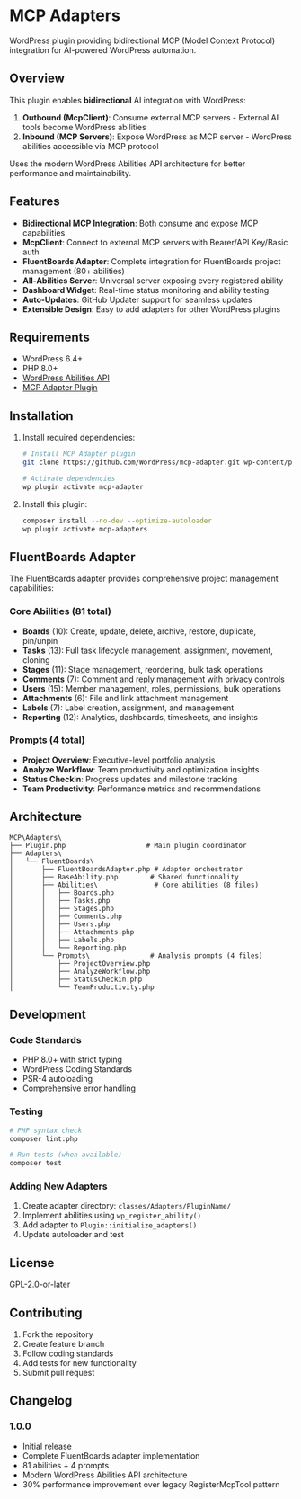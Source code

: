 # MCP Adapters

WordPress plugin providing bidirectional MCP (Model Context Protocol) integration for AI-powered WordPress automation.

## Overview

This plugin enables **bidirectional** AI integration with WordPress:

1. **Outbound (McpClient)**: Consume external MCP servers - External AI tools become WordPress abilities
2. **Inbound (MCP Servers)**: Expose WordPress as MCP server - WordPress abilities accessible via MCP protocol

Uses the modern WordPress Abilities API architecture for better performance and maintainability.

## Features

- **Bidirectional MCP Integration**: Both consume and expose MCP capabilities
- **McpClient**: Connect to external MCP servers with Bearer/API Key/Basic auth
- **FluentBoards Adapter**: Complete integration for FluentBoards project management (80+ abilities)
- **All-Abilities Server**: Universal server exposing every registered ability
- **Dashboard Widget**: Real-time status monitoring and ability testing
- **Auto-Updates**: GitHub Updater support for seamless updates
- **Extensible Design**: Easy to add adapters for other WordPress plugins

## Requirements

- WordPress 6.4+
- PHP 8.0+
- [WordPress Abilities API](https://github.com/WordPress/abilities-api)
- [MCP Adapter Plugin](https://github.com/WordPress/mcp-adapter)

## Installation

1. Install required dependencies:
   ```bash
   # Install MCP Adapter plugin
   git clone https://github.com/WordPress/mcp-adapter.git wp-content/plugins/mcp-adapter

   # Activate dependencies
   wp plugin activate mcp-adapter
   ```

2. Install this plugin:
   ```bash
   composer install --no-dev --optimize-autoloader
   wp plugin activate mcp-adapters
   ```

## FluentBoards Adapter

The FluentBoards adapter provides comprehensive project management capabilities:

### Core Abilities (81 total)
- **Boards** (10): Create, update, delete, archive, restore, duplicate, pin/unpin
- **Tasks** (13): Full task lifecycle management, assignment, movement, cloning
- **Stages** (11): Stage management, reordering, bulk task operations
- **Comments** (7): Comment and reply management with privacy controls
- **Users** (15): Member management, roles, permissions, bulk operations
- **Attachments** (6): File and link attachment management
- **Labels** (7): Label creation, assignment, and management
- **Reporting** (12): Analytics, dashboards, timesheets, and insights

### Prompts (4 total)
- **Project Overview**: Executive-level portfolio analysis
- **Analyze Workflow**: Team productivity and optimization insights
- **Status Checkin**: Progress updates and milestone tracking
- **Team Productivity**: Performance metrics and recommendations

## Architecture

```
MCP\Adapters\
├── Plugin.php                    # Main plugin coordinator
├── Adapters\
│   └── FluentBoards\
│       ├── FluentBoardsAdapter.php # Adapter orchestrator
│       ├── BaseAbility.php        # Shared functionality
│       ├── Abilities\              # Core abilities (8 files)
│       │   ├── Boards.php
│       │   ├── Tasks.php
│       │   ├── Stages.php
│       │   ├── Comments.php
│       │   ├── Users.php
│       │   ├── Attachments.php
│       │   ├── Labels.php
│       │   └── Reporting.php
│       └── Prompts\               # Analysis prompts (4 files)
│           ├── ProjectOverview.php
│           ├── AnalyzeWorkflow.php
│           ├── StatusCheckin.php
│           └── TeamProductivity.php
```

## Development

### Code Standards
- PHP 8.0+ with strict typing
- WordPress Coding Standards
- PSR-4 autoloading
- Comprehensive error handling

### Testing
```bash
# PHP syntax check
composer lint:php

# Run tests (when available)
composer test
```

### Adding New Adapters

1. Create adapter directory: `classes/Adapters/PluginName/`
2. Implement abilities using `wp_register_ability()`
3. Add adapter to `Plugin::initialize_adapters()`
4. Update autoloader and test

## License

GPL-2.0-or-later

## Contributing

1. Fork the repository
2. Create feature branch
3. Follow coding standards
4. Add tests for new functionality
5. Submit pull request

## Changelog

### 1.0.0
- Initial release
- Complete FluentBoards adapter implementation
- 81 abilities + 4 prompts
- Modern WordPress Abilities API architecture
- 30% performance improvement over legacy RegisterMcpTool pattern